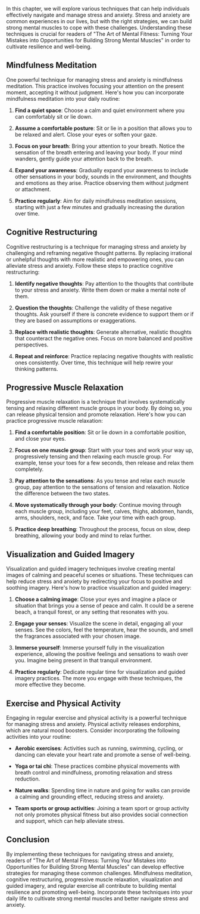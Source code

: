 
In this chapter, we will explore various techniques that can help individuals effectively navigate and manage stress and anxiety. Stress and anxiety are common experiences in our lives, but with the right strategies, we can build strong mental muscles to cope with these challenges. Understanding these techniques is crucial for readers of "The Art of Mental Fitness: Turning Your Mistakes into Opportunities for Building Strong Mental Muscles" in order to cultivate resilience and well-being.

Mindfulness Meditation
----------------------

One powerful technique for managing stress and anxiety is mindfulness meditation. This practice involves focusing your attention on the present moment, accepting it without judgment. Here's how you can incorporate mindfulness meditation into your daily routine:

1. **Find a quiet space**: Choose a calm and quiet environment where you can comfortably sit or lie down.

2. **Assume a comfortable posture**: Sit or lie in a position that allows you to be relaxed and alert. Close your eyes or soften your gaze.

3. **Focus on your breath**: Bring your attention to your breath. Notice the sensation of the breath entering and leaving your body. If your mind wanders, gently guide your attention back to the breath.

4. **Expand your awareness**: Gradually expand your awareness to include other sensations in your body, sounds in the environment, and thoughts and emotions as they arise. Practice observing them without judgment or attachment.

5. **Practice regularly**: Aim for daily mindfulness meditation sessions, starting with just a few minutes and gradually increasing the duration over time.

Cognitive Restructuring
-----------------------

Cognitive restructuring is a technique for managing stress and anxiety by challenging and reframing negative thought patterns. By replacing irrational or unhelpful thoughts with more realistic and empowering ones, you can alleviate stress and anxiety. Follow these steps to practice cognitive restructuring:

1. **Identify negative thoughts**: Pay attention to the thoughts that contribute to your stress and anxiety. Write them down or make a mental note of them.

2. **Question the thoughts**: Challenge the validity of these negative thoughts. Ask yourself if there is concrete evidence to support them or if they are based on assumptions or exaggerations.

3. **Replace with realistic thoughts**: Generate alternative, realistic thoughts that counteract the negative ones. Focus on more balanced and positive perspectives.

4. **Repeat and reinforce**: Practice replacing negative thoughts with realistic ones consistently. Over time, this technique will help rewire your thinking patterns.

Progressive Muscle Relaxation
-----------------------------

Progressive muscle relaxation is a technique that involves systematically tensing and relaxing different muscle groups in your body. By doing so, you can release physical tension and promote relaxation. Here's how you can practice progressive muscle relaxation:

1. **Find a comfortable position**: Sit or lie down in a comfortable position, and close your eyes.

2. **Focus on one muscle group**: Start with your toes and work your way up, progressively tensing and then relaxing each muscle group. For example, tense your toes for a few seconds, then release and relax them completely.

3. **Pay attention to the sensations**: As you tense and relax each muscle group, pay attention to the sensations of tension and relaxation. Notice the difference between the two states.

4. **Move systematically through your body**: Continue moving through each muscle group, including your feet, calves, thighs, abdomen, hands, arms, shoulders, neck, and face. Take your time with each group.

5. **Practice deep breathing**: Throughout the process, focus on slow, deep breathing, allowing your body and mind to relax further.

Visualization and Guided Imagery
--------------------------------

Visualization and guided imagery techniques involve creating mental images of calming and peaceful scenes or situations. These techniques can help reduce stress and anxiety by redirecting your focus to positive and soothing imagery. Here's how to practice visualization and guided imagery:

1. **Choose a calming image**: Close your eyes and imagine a place or situation that brings you a sense of peace and calm. It could be a serene beach, a tranquil forest, or any setting that resonates with you.

2. **Engage your senses**: Visualize the scene in detail, engaging all your senses. See the colors, feel the temperature, hear the sounds, and smell the fragrances associated with your chosen image.

3. **Immerse yourself**: Immerse yourself fully in the visualization experience, allowing the positive feelings and sensations to wash over you. Imagine being present in that tranquil environment.

4. **Practice regularly**: Dedicate regular time for visualization and guided imagery practices. The more you engage with these techniques, the more effective they become.

Exercise and Physical Activity
------------------------------

Engaging in regular exercise and physical activity is a powerful technique for managing stress and anxiety. Physical activity releases endorphins, which are natural mood boosters. Consider incorporating the following activities into your routine:

* **Aerobic exercises**: Activities such as running, swimming, cycling, or dancing can elevate your heart rate and promote a sense of well-being.

* **Yoga or tai chi**: These practices combine physical movements with breath control and mindfulness, promoting relaxation and stress reduction.

* **Nature walks**: Spending time in nature and going for walks can provide a calming and grounding effect, reducing stress and anxiety.

* **Team sports or group activities**: Joining a team sport or group activity not only promotes physical fitness but also provides social connection and support, which can help alleviate stress.

Conclusion
----------

By implementing these techniques for navigating stress and anxiety, readers of "The Art of Mental Fitness: Turning Your Mistakes into Opportunities for Building Strong Mental Muscles" can develop effective strategies for managing these common challenges. Mindfulness meditation, cognitive restructuring, progressive muscle relaxation, visualization and guided imagery, and regular exercise all contribute to building mental resilience and promoting well-being. Incorporate these techniques into your daily life to cultivate strong mental muscles and better navigate stress and anxiety.
